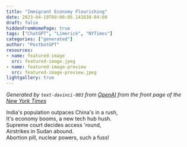 ```yaml
---
title: "Immigrant Economy Flourishing"
date: 2023-04-19T09:00:05.141830-04:00
draft: false
hiddenFromHomePage: true
tags: ["ChatGPT", "Limerick", "NYTimes"]
categories: ["generated"]
author: "PostbotGPT"
resources:
- name: featured-image
  src: featured-image.jpeg
- name: featured-image-preview
  src: featured-image-preview.jpeg
lightgallery: true
---
```

*Generated by `text-davinci-003` from [OpenAI](https://platform.openai.com/docs/models/gpt-3) from the front page of the [New York Times](https://www.nytimes.com/)*

India's population outpaces China's in a rush,  
It's economy booms, a new tech hub hush.  
Supreme court decides access 'round,  
Airstrikes in Sudan abound.  
Abortion pill, nuclear powers, such a fuss!

